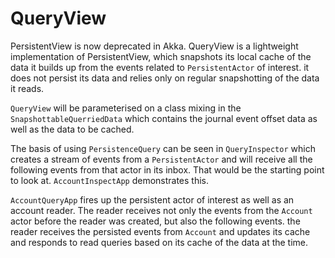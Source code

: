 # QueryView
PersistentView is now deprecated in Akka. QueryView is a lightweight implementation of PersistentView, which snapshots its local cache of the data it builds up from the events related to `PersistentActor` of interest. it does not persist its data and relies only on regular snapshotting of the data it reads. 

`QueryView` will be parameterised on a class mixing in the `SnapshottableQuerriedData` which contains the journal event offset data as well as the data to be cached.

The basis of using `PersistenceQuery` can be seen in `QueryInspector` which creates a stream of events from a `PersistentActor` and will receive all the following events from that actor in its inbox. That would be the starting point to look at. `AccountInspectApp` demonstrates this. 

`AccountQueryApp` fires up the persistent actor of interest as well as an account reader. The reader receives not only the events from the `Account` actor before the reader was created, but also the following events. the reader receives the persisted events from `Account` and updates its cache and responds to read queries based on its cache of the data at the time. 
